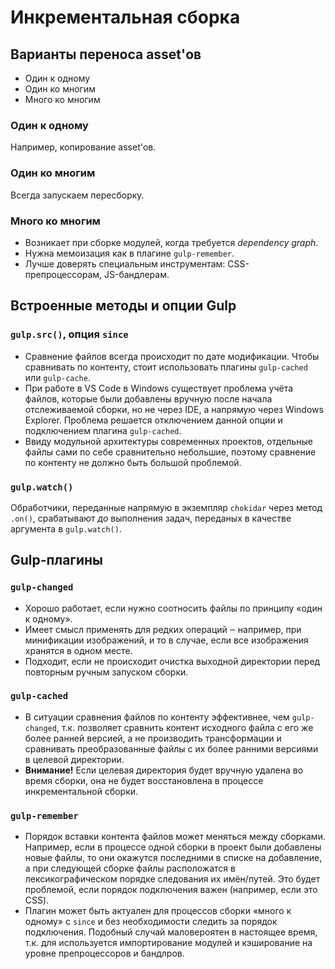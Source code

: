 # Инкрементальная сборка

## Варианты переноса asset'ов

* Один к одному
* Один ко многим
* Много ко многим

### Один к одному

Например, копирование asset'ов.

### Один ко многим

Всегда запускаем пересборку.

### Много ко многим

* Возникает при сборке модулей, когда требуется _dependency graph_.
* Нужна мемоизация как в плагине `gulp-remember`.
* Лучше доверять специальным инструментам: CSS-препроцессорам, JS-бандлерам.

## Встроенные методы и опции Gulp

### `gulp.src()`, опция `since`

* Сравнение файлов всегда происходит по дате модификации. Чтобы сравнивать по контенту, стоит использовать плагины `gulp-cached` или `gulp-cache`.
* При работе в VS Code в Windows существует проблема учёта файлов, которые были добавлены вручную после начала отслеживаемой сборки, но не через IDE, а напрямую через Windows Explorer. Проблема решается отключением данной опции и подключением плагина `gulp-cached`.
* Ввиду модульной архитектуры современных проектов, отдельные файлы сами по себе сравнительно небольшие, поэтому сравнение по контенту не должно быть большой проблемой.

### `gulp.watch()`

Обработчики, переданные напрямую в экземпляр `chokidar` через метод `.on()`, срабатывают _до_ выполнения задач, переданых в качестве аргумента в `gulp.watch()`.

## Gulp-плагины

### `gulp-changed`

* Хорошо работает, если нужно соотносить файлы по принципу «один к одному».
* Имеет смысл применять для редких операций ‒ например, при минификации изображений, и то в случае, если все изображения хранятся в одном месте.
* Подходит, если не происходит очистка выходной директории перед повторным ручным запуском сборки.

### `gulp-cached`

* В ситуации сравнения файлов по контенту эффективнее, чем `gulp-changed`, т.к. позволяет сравнить контент исходного файла с его же более ранней версией, а не производить трансформации и сравнивать преобразованные файлы с их более ранними версиями в целевой директории.
* __Внимание!__ Если целевая директория будет вручную удалена во время сборки, она не будет восстановлена в процессе инкрементальной сборки.

### `gulp-remember`

* Порядок вставки контента файлов может меняться между сборками. Например, если в процессе одной сборки в проект были добавлены новые файлы, то они окажутся последними в списке на добавление, а при следующей сборке файлы расположатся в лексикографическом порядке следования их имён/путей. Это будет проблемой, если порядок подключения важен (например, если это CSS).
* Плагин может быть актуален для процессов сборки «много к одному» с `since` и без необходимости следить за порядок подключения. Подобный случай маловероятен в настоящее время, т.к. для используется импортирование модулей и кэширование на уровне препроцессоров и бандлров.
